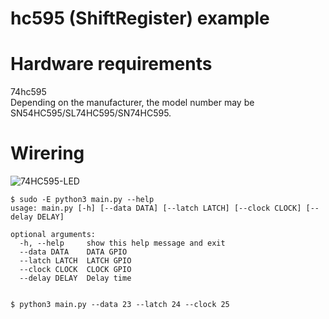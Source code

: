 # hc595 (ShiftRegister) example   

# Hardware requirements
74hc595   
Depending on the manufacturer, the model number may be SN54HC595/SL74HC595/SN74HC595.   

# Wirering
![74HC595-LED](https://github.com/nopnop2002/python-periphery-example/assets/6020549/24723718-569d-4574-a460-051f6f747afd)

```
$ sudo -E python3 main.py --help
usage: main.py [-h] [--data DATA] [--latch LATCH] [--clock CLOCK] [--delay DELAY]

optional arguments:
  -h, --help     show this help message and exit
  --data DATA    DATA GPIO
  --latch LATCH  LATCH GPIO
  --clock CLOCK  CLOCK GPIO
  --delay DELAY  Delay time


$ python3 main.py --data 23 --latch 24 --clock 25
```
